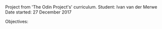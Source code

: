 
Project from 'The Odin Project's' curriculum.
Student: Ivan van der Merwe
Date started:  27 December 2017

Objectives: <ul></ul>
